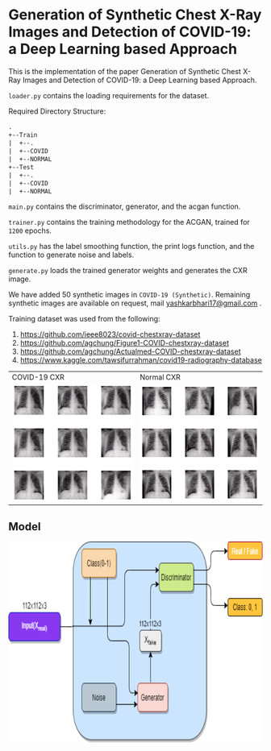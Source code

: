 # Generation of Synthetic Chest X-Ray Images and Detection of COVID-19: a Deep Learning based Approach

This is the implementation of the paper Generation of Synthetic Chest X-Ray Images and Detection of COVID-19: a Deep Learning based Approach. 

`loader.py` contains the loading requirements for the dataset.

Required Directory Structure:

```
.
+--Train
|  +--.
|  +--COVID
|  +--NORMAL
+--Test
|  +--.
|  +--COVID
|  +--NORMAL

```

`main.py` contains the discriminator, generator, and the acgan function.

`trainer.py` contains the training methodology for the ACGAN, trained for `1200` epochs.

`utils.py` has the label smoothing function, the print logs function, and the function to generate noise and labels.

`generate.py` loads the trained generator weights and generates the CXR image.

We have added 50 synthetic images in `COVID-19 (Synthetic)`. Remaining synthetic images are available on request, mail yashkarbhari17@gmail.com .

Training dataset was used from the following:
1) https://github.com/ieee8023/covid-chestxray-dataset
2) https://github.com/agchung/Figure1-COVID-chestxray-dataset
3) https://github.com/agchung/Actualmed-COVID-chestxray-dataset
4) https://www.kaggle.com/tawsifurrahman/covid19-radiography-database

<table>
  <tr>
    <td>COVID-19 CXR</td>
     <td>Normal CXR</td>
     
  </tr>
  <tr>
    <td><img src="images/covid_grid.png"></td>
    <td><img src="images/normal_grid.png"></td>
  </tr>
 </table>

## Model

<p align="center">
  <img src="images/acgan.png" width="800" height="400"/>
</p>

